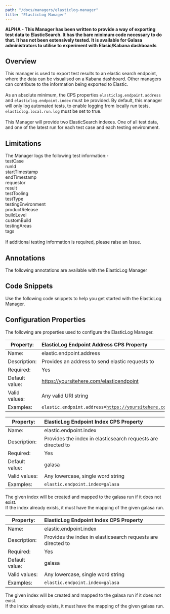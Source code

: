 ```yaml
---
path: "/docs/managers/elasticlog-manager"
title: "ElasticLog Manager"
---
```


**ALPHA - This Manager has been written to provide a way of exporting test data to ElasticSearch.  It has the bare  minimum code necessary to do that.  It has not been extensively tested.  It is available for Galasa administrators to utilise to experiment with Elasic/Kabana dashboards**

## Overview
This manager is used to export test results to an elastic search endpoint, where the data can be visualised on a Kabana dashboard.  Other managers can contribute to the information being exported to Elastic. <br><br> As an absolute minimum, the CPS properties <code>elasticlog.endpoint.address</code> and <code>elasticlog.endpoint.index</code>  must be provided. By default, this manager will only log automated tests, to enable logging from locally run tests,  <code>elasticlog.local.run.log</code> must be set to true. <br><br> This Manager will provide two ElasticSearch indexes. One of all test data, and one of the latest run for each test case and each  testing environment.

## Limitations
The Manager logs the following test information:-<br> testCase<br> runId<br> startTimestamp<br> endTimestamp<br> requestor<br> result<br> testTooling<br> testType<br> testingEnvironment<br> productRelease<br> buildLevel<br> customBuild<br> testingAreas<br> tags<br> <br> If additional testing information is required, please raise an Issue.


## Annotations

The following annotations are available with the ElasticLog Manager
## Code Snippets

Use the following code snippets to help you get started with the ElasticLog Manager.
## Configuration Properties

The following are properties used to configure the ElasticLog Manager.
 
| Property: | ElasticLog Endpoint Address CPS Property |
| --------------------------------------- | :------------------------------------- |
| Name: | elastic.endpoint.address |
| Description: | Provides an address to send elastic requests to |
| Required:  | Yes |
| Default value: | https://yoursitehere.com/elasticendpoint |
| Valid values: | Any valid URI string |
| Examples: | <code>elastic.endpoint.address=https://yoursitehere.com/elasticendpoint</code> |

 
| Property: | ElasticLog Endpoint Index CPS Property |
| --------------------------------------- | :------------------------------------- |
| Name: | elastic.endpoint.index |
| Description: | Provides the index in elasticsearch requests are directed to |
| Required:  | Yes |
| Default value: | galasa |
| Valid values: | Any lowercase, single word string |
| Examples: | <code>elastic.endpoint.index=galasa</code> |

The given index will be created and mapped to the galasa run if it does not exist.</br> If the index already exists, it must have the mapping of the given galasa run.

 
| Property: | ElasticLog Endpoint Index CPS Property |
| --------------------------------------- | :------------------------------------- |
| Name: | elastic.endpoint.index |
| Description: | Provides the index in elasticsearch requests are directed to |
| Required:  | Yes |
| Default value: | galasa |
| Valid values: | Any lowercase, single word string |
| Examples: | <code>elastic.endpoint.index=galasa</code> |

The given index will be created and mapped to the galasa run if it does not exist.</br> If the index already exists, it must have the mapping of the given galasa run.

